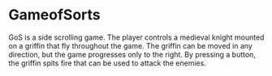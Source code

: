 # GameofSorts
GoS is a side scrolling game. The player controls a medieval knight mounted on a griffin that fly throughout the game. 
The griffin can be moved in any direction, but the game progresses only to the right. 
By pressing a button, the griffin spits fire that can be used to attack the enemies.
